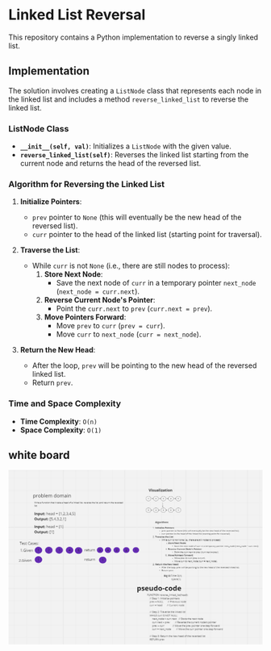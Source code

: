# Linked List Reversal

This repository contains a Python implementation to reverse a singly linked list.

## Implementation

The solution involves creating a `ListNode` class that represents each node in the linked list and includes a method `reverse_linked_list` to reverse the linked list.

### ListNode Class

- **`__init__(self, val)`**: Initializes a `ListNode` with the given value.
- **`reverse_linked_list(self)`**: Reverses the linked list starting from the current node and returns the head of the reversed list.

### Algorithm for Reversing the Linked List

1. **Initialize Pointers**: 
    - `prev` pointer to `None` (this will eventually be the new head of the reversed list).
    - `curr` pointer to the head of the linked list (starting point for traversal).

2. **Traverse the List**: 
    - While `curr` is not `None` (i.e., there are still nodes to process):
        1. **Store Next Node**: 
            - Save the next node of `curr` in a temporary pointer `next_node` (`next_node = curr.next`).
        2. **Reverse Current Node's Pointer**: 
            - Point the `curr.next` to `prev` (`curr.next = prev`).
        3. **Move Pointers Forward**: 
            - Move `prev` to `curr` (`prev = curr`).
            - Move `curr` to `next_node` (`curr = next_node`).

3. **Return the New Head**: 
    - After the loop, `prev` will be pointing to the new head of the reversed linked list.
    - Return `prev`.

### Time and Space Complexity

- **Time Complexity**: `O(n)`
- **Space Complexity**: `O(1)`

## white board
![wb](WB04.png)

